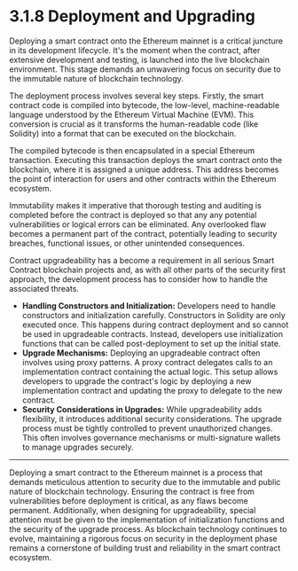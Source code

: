 # 3.1.8 Deployment and Upgrading

Deploying a smart contract onto the Ethereum mainnet is a critical juncture in its development lifecycle. It's the moment when the contract, after extensive development and testing, is launched into the live blockchain environment. This stage demands an unwavering focus on security due to the immutable nature of blockchain technology.

The deployment process involves several key steps. Firstly, the smart contract code is compiled into bytecode, the low-level, machine-readable language understood by the Ethereum Virtual Machine (EVM). This conversion is crucial as it transforms the human-readable code (like Solidity) into a format that can be executed on the blockchain.

The compiled bytecode is then encapsulated in a special Ethereum transaction. Executing this transaction deploys the smart contract onto the blockchain, where it is assigned a unique address. This address becomes the point of interaction for users and other contracts within the Ethereum ecosystem.

Immutability makes it imperative that thorough testing and auditing is completed before the contract is deployed so that any any potential vulnerabilities or logical errors can be eliminated. Any overlooked flaw becomes a permanent part of the contract, potentially leading to security breaches, functional issues, or other unintended consequences.

Contract upgradeability has a become a requirement in all serious Smart Contract blockchain projects and, as with all other parts of the security first approach, the development process has to consider how to handle the associated threats.

* **Handling Constructors and Initialization:** Developers need to handle constructors and initialization carefully. Constructors in Solidity are only executed once. This happens during contract deployment and so cannot be used in upgradeable contracts. Instead, developers use initialization functions that can be called post-deployment to set up the initial state.
* **Upgrade Mechanisms:** Deploying an upgradeable contract often involves using proxy patterns. A proxy contract delegates calls to an implementation contract containing the actual logic. This setup allows developers to upgrade the contract's logic by deploying a new implementation contract and updating the proxy to delegate to the new contract.
* **Security Considerations in Upgrades:** While upgradeability adds flexibility, it introduces additional security considerations. The upgrade process must be tightly controlled to prevent unauthorized changes. This often involves governance mechanisms or multi-signature wallets to manage upgrades securely.

***

Deploying a smart contract to the Ethereum mainnet is a process that demands meticulous attention to security due to the immutable and public nature of blockchain technology. Ensuring the contract is free from vulnerabilities before deployment is critical, as any flaws become permanent. Additionally, when designing for upgradeability, special attention must be given to the implementation of initialization functions and the security of the upgrade process. As blockchain technology continues to evolve, maintaining a rigorous focus on security in the deployment phase remains a cornerstone of building trust and reliability in the smart contract ecosystem.